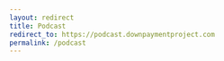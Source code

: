 ```yaml
---
layout: redirect
title: Podcast
redirect_to: https://podcast.downpaymentproject.com
permalink: /podcast
---
```

